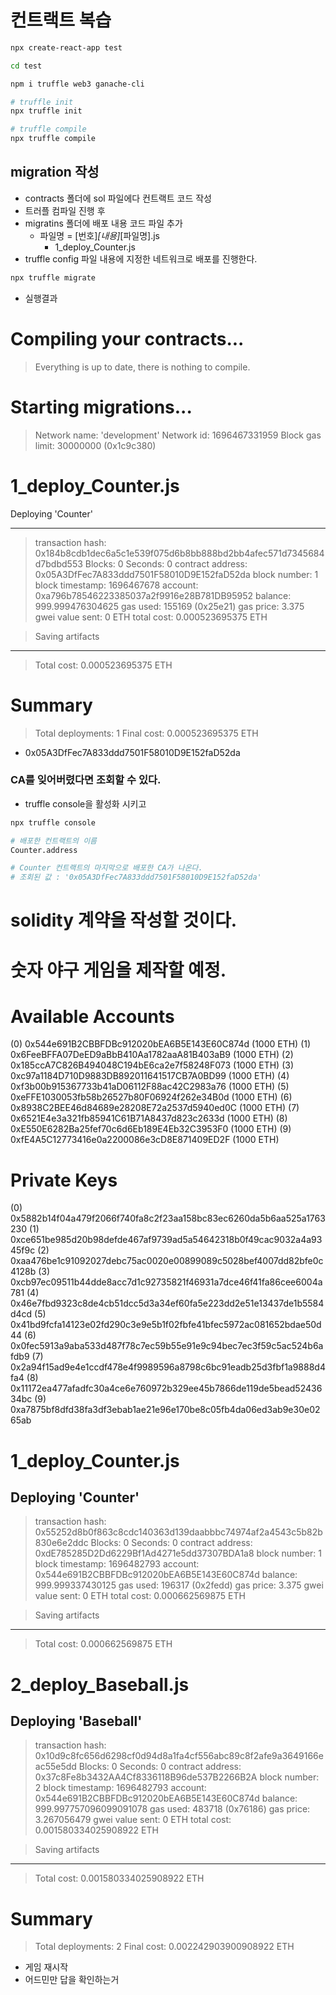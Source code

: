 # 컨트랙트 복습

```sh
npx create-react-app test

cd test

npm i truffle web3 ganache-cli

# truffle init
npx truffle init

# truffle compile
npx truffle compile

```

## migration 작성

- contracts 폴더에 sol 파일에다 컨트랙트 코드 작성
- 트러플 컴파일 진행 후
- migratins 폴더에 배포 내용 코드 파일 추가
  - 파일명 = [번호]_[내용]_[파일명].js
    - 1_deploy_Counter.js
- truffle config 파일 내용에 지정한 네트워크로 배포를 진행한다.

```sh
npx truffle migrate
```

- 실행결과

# Compiling your contracts...

> Everything is up to date, there is nothing to compile.

# Starting migrations...

> Network name: 'development'
> Network id: 1696467331959
> Block gas limit: 30000000 (0x1c9c380)

# 1_deploy_Counter.js

Deploying 'Counter'

---

> transaction hash: 0x184b8cdb1dec6a5c1e539f075d6b8bb888bd2bb4afec571d7345684d7bdbd553
> Blocks: 0 Seconds: 0
> contract address: 0x05A3DfFec7A833ddd7501F58010D9E152faD52da
> block number: 1
> block timestamp: 1696467678
> account: 0xa796b78546223385037a2f9916e28B781DB95952
> balance: 999.999476304625
> gas used: 155169 (0x25e21)
> gas price: 3.375 gwei
> value sent: 0 ETH
> total cost: 0.000523695375 ETH

> Saving artifacts

---

> Total cost: 0.000523695375 ETH

# Summary

> Total deployments: 1
> Final cost: 0.000523695375 ETH

- 0x05A3DfFec7A833ddd7501F58010D9E152faD52da

### CA를 잊어버렸다면 조회할 수 있다.
- truffle console을 활성화 시키고
```sh
npx truffle console

# 배포한 컨트랙트의 이름
Counter.address

# Counter 컨트랙트의 마지막으로 배포한 CA가 나온다.
# 조회된 값 : '0x05A3DfFec7A833ddd7501F58010D9E152faD52da'
```

# solidity 계약을 작성할 것이다.
# 숫자 야구 게임을 제작할 예정.

Available Accounts
==================
(0) 0x544e691B2CBBFDBc912020bEA6B5E143E60C874d (1000 ETH)
(1) 0x6FeeBFFA07DeED9aBbB410Aa1782aaA81B403aB9 (1000 ETH)
(2) 0x185ccA7C826B494048C194bE6ca2e7f58248F073 (1000 ETH)
(3) 0xc97a1184D710D9883DB892011641517CB7A0BD99 (1000 ETH)
(4) 0xf3b00b915367733b41aD06112F88ac42C2983a76 (1000 ETH)
(5) 0xeFFE1030053fb58b26527b80F06924f262e34B0d (1000 ETH)
(6) 0x8938C2BEE46d84689e28208E72a2537d5940ed0C (1000 ETH)
(7) 0x6521E4e3a321fb85941C61B71A8437d823c2633d (1000 ETH)
(8) 0xE550E6282Ba25fef70c6d6Eb189E4Eb32C3953F0 (1000 ETH)
(9) 0xfE4A5C12773416e0a2200086e3cD8E871409ED2F (1000 ETH)

Private Keys
==================
(0) 0x5882b14f04a479f2066f740fa8c2f23aa158bc83ec6260da5b6aa525a1763230
(1) 0xce651be985d20b98defde467af9739ad5a54642318b0f49cac9032a4a9345f9c
(2) 0xaa476be1c91092027debc75ac0020e00899089c5028bef4007dd82bfe0c4128b
(3) 0xcb97ec09511b44dde8acc7d1c92735821f46931a7dce46f41fa86cee6004a781
(4) 0x46e7fbd9323c8de4cb51dcc5d3a34ef60fa5e223dd2e51e13437de1b5584d4cd
(5) 0x41bd9fcfa14123e02fd290c3e9e5b1f02fbfe41bfec5972ac081652bdae50d44
(6) 0x0fec5913a9aba533d487f78c7ec59b55e91e9c94bec7ec3f59c5ac524b6afdb9
(7) 0x2a94f15ad9e4e1ccdf478e4f9989596a8798c6bc91eadb25d3fbf1a9888d4fa4
(8) 0x11172ea477afadfc30a4ce6e760972b329ee45b7866de119de5bead5243634bc
(9) 0xa7875bf8dfd38fa3df3ebab1ae21e96e170be8c05fb4da06ed3ab9e30e0265ab




1_deploy_Counter.js
===================

   Deploying 'Counter'
   -------------------
   > transaction hash:    0x55252d8b0f863c8cdc140363d139daabbbc74974af2a4543c5b82b830e6e2ddc
   > Blocks: 0            Seconds: 0
   > contract address:    0xdE785285D2Dd6229Bf1Ad4271e5dd37307BDA1a8
   > block number:        1
   > block timestamp:     1696482793
   > account:             0x544e691B2CBBFDBc912020bEA6B5E143E60C874d
   > balance:             999.999337430125
   > gas used:            196317 (0x2fedd)
   > gas price:           3.375 gwei
   > value sent:          0 ETH
   > total cost:          0.000662569875 ETH

   > Saving artifacts
   -------------------------------------
   > Total cost:      0.000662569875 ETH


2_deploy_Baseball.js
====================

   Deploying 'Baseball'
   --------------------
   > transaction hash:    0x10d9c8fc656d6298cf0d94d8a1fa4cf556abc89c8f2afe9a3649166eac55e5dd
   > Blocks: 0            Seconds: 0
   > contract address:    0x37c8Fe8b3432AA4Cf8336118B96de537B2266B2A
   > block number:        2
   > block timestamp:     1696482793
   > account:             0x544e691B2CBBFDBc912020bEA6B5E143E60C874d
   > balance:             999.997757096099091078
   > gas used:            483718 (0x76186)
   > gas price:           3.267056479 gwei
   > value sent:          0 ETH
   > total cost:          0.001580334025908922 ETH

   > Saving artifacts
   -------------------------------------
   > Total cost:     0.001580334025908922 ETH

Summary
=======
> Total deployments:   2
> Final cost:          0.002242903900908922 ETH



- 게임 재시작
- 어드민만 답을 확인하는거